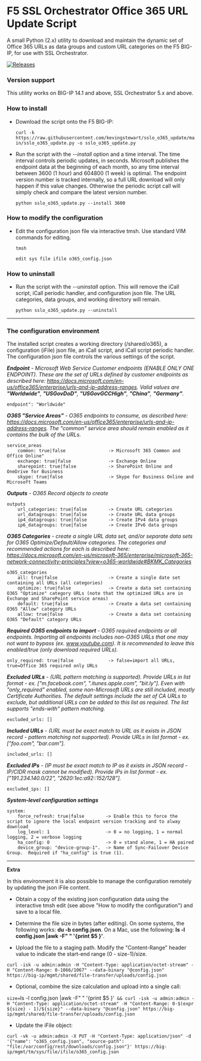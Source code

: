 # F5 SSL Orchestrator Office 365 URL Update Script
A small Python (2.x) utility to download and maintain the dynamic set of Office 365 URLs as data groups and custom URL categories on the F5 BIG-IP, for use with SSL Orchestrator.

[![Releases](https://img.shields.io/github/v/release/kevingstewart/sslo_o365_update.svg)](https://github.com/kevingstewart/sslo_o365_update/releases)

### Version support
This utility works on BIG-IP 14.1 and above, SSL Orchestrator 5.x and above.

### How to install 
- Download the script onto the F5 BIG-IP:

  `curl -k https://raw.githubusercontent.com/kevingstewart/sslo_o365_update/main/sslo_o365_update.py -o sslo_o365_update.py`

- Run the script with the *--install* option and a time interval. The time interval controls periodic updates, in seconds. Microsoft publishes the endpoint data at the beginning of each month, so any time interval between 3600 (1 hour) and 604800 (1 week) is optimal. The endpoint version number is tracked internally, so a full URL download will only happen if this value changes. Otherwise the periodic script call will simply check and compare the latest version number.

  `python sslo_o365_update.py --install 3600`

### How to modify the configuration
- Edit the configuration json file via interactive tmsh. Use standard VIM commands for editing.

  `tmsh`
  
  `edit sys file ifile o365_config.json`

### How to uninstall
- Run the script with the *--uninstall* option. This will remove the iCall script, iCall periodic handler, and configuration json file. The URL categories, data groups, and working directory will remain.

  `python sslo_o365_update.py --uninstall`

---

### The configuration environment
The installed script creates a working directory (/shared/o365), a configuration (iFile) json file, an iCall script, and iCall script periodic handler. The configuration json file controls the various settings of the script.


***Endpoint** - Microsoft Web Service Customer endpoints (ENABLE ONLY ONE ENDPOINT). These are the set of URLs defined by customer endpoints as described here: https://docs.microsoft.com/en-us/office365/enterprise/urls-and-ip-address-ranges. Valid values are **"Worldwide"**, **"USGovDoD"**, **"USGovGCCHigh"**, **"China"**, **"Germany"**.*

    endpoint": "Worldwide"


***O365 "Service Areas"** - O365 endpoints to consume, as described here: https://docs.microsoft.com/en-us/office365/enterprise/urls-and-ip-address-ranges. The "common" service area should remain enabled as it contains the bulk of the URLs.*

    service_areas
        common: true|false                -> Microsoft 365 Common and Office Online"
        exchange: true|false              -> Exchange Online  
        sharepoint: true|false            -> SharePoint Online and OneDrive for Business
        skype: true|false                 -> Skype for Business Online and Microsoft Teams


***Outputs** - O365 Record objects to create*    

    outputs
        url_categories: true|false        -> Create URL categories
        url_datagroups: true|false        -> Create URL data groups
        ip4_datagroups: true|false        -> Create IPv4 data groups
        ip6_datagroups: true|false        -> Create IPv6 data groups


***O365 Categories** - create a single URL data set, and/or separate data sets for O365 Optimize/Default/Allow categories. The categories and recommended actions for each is described here: https://docs.microsoft.com/en-us/microsoft-365/enterprise/microsoft-365-network-connectivity-principles?view=o365-worldwide#BKMK_Categories*

    o365_categories                  
        all: true|false                   -> Create a single date set containing all URLs (all categories)
        optimize: true|false              -> Create a data set containing O365 "Optimize" category URLs (note that the optimized URLs are in Exchange and SharePoint service areas)
        default: true|false               -> Create a data set containing O365 "Allow" category URLs
        allow: true|false                 -> Create a data set containing O365 "Default" category URLs


***Required O365 endpoints to import** - O365 required endpoints or all endpoints. Importing all endpoints includes non-O365 URLs that one may not want to bypass (ex. www.youtube.com). It is recommended to leave this enabled/true (only download required URLs).*

    only_required: true|false             -> false=import all URLs, true=Office 365 required only URLs


***Excluded URLs** - (URL pattern matching is supported). Provide URLs in list format - ex. ["m.facebook.com", ".itunes.apple.com", "bit.ly"]. Even with "only_required" enabled, some non-Microsoft URLs are still included, mostly Certificate Authorities. The default settings include the set of CA URLs to exclude, but additional URLs can be added to this list as required. The list supports "ends-with" pattern matching.*

    excluded_urls: []


***Included URLs** - (URL must be exact match to URL as it exists in JSON record - pattern matching not supported). Provide URLs in list format - ex. ["foo.com", "bar.com"].*     

    included_urls: [] 
   
   
***Excluded IPs** - (IP must be exact match to IP as it exists in JSON record - IP/CIDR mask cannot be modified). Provide IPs in list format - ex. ["191.234.140.0/22", "2620:1ec:a92::152/128"].*

    excluded_ips: [] 

***System-level configuration settings***

    system:
        force_refresh: true|false        -> Enable this to force the script to ignore the local endpoint version tracking and to alway download
        log_level: 1                     -> 0 = no logging, 1 = normal logging, 2 = verbose logging
        ha_config: 0                     -> 0 = stand alone, 1 = HA paired
        device_group: "device-group-1".  -> Name of Sync-Failover Device Group.  Required if "ha_config" is true (1).
   
 
---

**Extra**

In this environment it is also possible to manage the configuration remotely by updating the json iFile content.

- Obtain a copy of the existing json configuration data using the interactive tmsh edit (see above "How to modify the configuration") and save to a local file. 

- Determine the file size in bytes (after editing). On some systems, the following works: **du -b config.json**. On a Mac, use the following: **ls -l config.json |awk -F" " '{print $5 }'**.

- Upload the file to a staging path. Modify the "Content-Range" header value to indicate the start-end range (0 - size-1)/size.

`curl -isk -u admin:admin -H "Content-Type: application/octet-stream" -H "Content-Range: 0-1066/1067" --data-binary "@config.json" https://big-ip/mgmt/shared/file-transfer/uploads/config.json`

- Optional, combine the size calculation and upload into a single call:

`size=`ls -l config.json |awk -F" " '{print $5 }'` && curl -isk -u admin:admin -H "Content-Type: application/octet-stream" -H "Content-Range: 0-$(expr ${size} - 1)/${size}" --data-binary "@config.json" https://big-ip/mgmt/shared/file-transfer/uploads/config.json`

- Update the iFile object:

`curl -vk -u admin:admin -X PUT -H "Content-Type: application/json" -d '{"name": "o365_config.json", "source-path": "file:/var/config/rest/downloads/config.json"}' https://big-ip/mgmt/tm/sys/file/ifile/o365_config.json`

